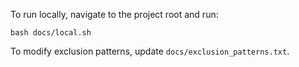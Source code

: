 To run locally, navigate to the project root and run:

```
bash docs/local.sh
```

To modify exclusion patterns, update `docs/exclusion_patterns.txt`.
